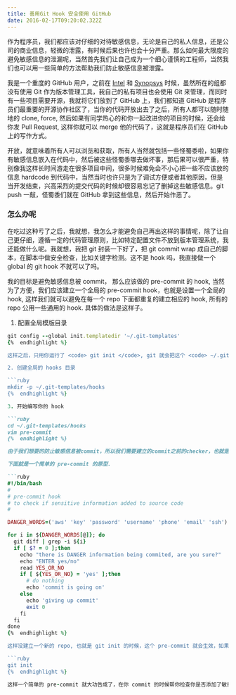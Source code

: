 ```yaml
---
title: 善用Git Hook 安全使用 GitHub
date: 2016-02-17T09:20:02.322Z
---
```


作为程序员，我们都应该对仔细的对待敏感信息，无论是自己的私人信息，还是公司的商业信息，轻微的泄露，有时候后果也许也会十分严重。那么如何最大限度的避免敏感信息的泄漏呢，当然首先我们让自己成为一个细心谨慎的工程师，当然我们也可以用一些简单的方法帮助我们防止敏感信息被泄露。

我是一个重度的 GitHub 用户，之前在 [Intel](www.intel.com) 和 [Synopsys](www.synopsys.com) 时候，虽然所在的组都没有使用 Git 作为版本管理工具，我自己的私有项目也会使用 Git 来管理，而同时有一些项目需要开源，我就将它们放到了 GitHub 上，我们都知道 GitHub 是程序员们最重要的开源协作社区了，当你的代码开放出去了之后，所有人都可以随时随地的 clone, force, 然后如果有同学热心的和你一起改进你的项目的时候，还会给你发 Pull Request, 这样你就可以 merge 他的代码了，这就是程序员们在 GitHub 上的写作方式。

开放，就意味着所有人可以浏览和获取，所有人当然就包括一些怪蜀黍啦，如果你有敏感信息嵌入在代码中，然后被这些怪蜀黍哪去做坏事，那后果可以很严重，特别像我这样长时间游走在很多项目中间，很多时候难免会不小心把一些不应该放的信息 hardcode 到代码中，当然当时也许只是为了调试方便或者其他原因，但是当开发结束，兴高采烈的提交代码的时候却很容易忘记了删掉这些敏感信息。git push 一敲，怪蜀黍们就在 GitHub 拿到这些信息，然后开始作恶了。

### 怎么办呢

在吃过这种亏了之后，我就想，我怎么才能避免自己再出这样的事情呢，除了让自己更仔细，遵循一定的代码管理原则，比如特定配置文件不放到版本管理系统，我还能做什么呢。我就想，我把 git 封装一下好了，把 git commit wrap 成自己的脚本，在脚本中做安全检查，比如关键字检测。这不是 hook 吗，我直接做一个 global 的 git hook 不就可以了吗。

我的目标是避免敏感信息被 commit， 那么应该做的 pre-commit 的 hook, 当然为了方便，我们应该建立一个全局的 pre-commit hook，也就是设置一个全局的 hook, 这样我们就可以避免在每一个 repo 下面都重复的建立相应的 hook, 所有的 repo 公用一些通用的 hook. 具体的做法是这样子。

1. 配置全局模版目录

```ruby
git config --global init.templatedir '~/.git-templates'
{%  endhighlight %}

这样之后，只用你运行了 <code> git init </code>, git 就会把这个 <code> ~/.git-templates </code> 的文件都复制到你的 repo 的 .git 目录下。

2. 创建全局的 hooks 目录

```ruby
mkdir -p ~/.git-templates/hooks
{%  endhighlight %}

3. 开始编写你的 hook

```ruby
cd ~/.git-templates/hooks
vim pre-commit
{%  endhighlight %}

由于我们想要的防止敏感信息被commit，所以我们需要建立的commit之前的checker，也就是 pre-commit hook

下面就是一个简单的 pre-commit 的原型.

```ruby
#!/bin/bash
#
# pre-commit hook
# to check if sensitive information added to source code
#

DANGER_WORDS=('aws' 'key' 'password' 'username' 'phone' 'email' 'ssh')

for i in ${DANGER_WORDS[@]}; do
  git diff | grep -i ${i}
  if [ $? = 0 ];then
    echo "there is DANGER information being commited, are you sure?"
    echo "ENTER yes/no"
    read YES_OR_NO
    if [ ${YES_OR_NO} = 'yes' ];then
      # do nothing
      echo 'commit is going on'
    else
      echo 'giving up commit'
      exit 0
    fi
  fi
done
{%  endhighlight %}

这样没建立一个新的 repo, 也就是 git init 的时候，这个 pre-commit 就会生效，如果你希望你的之前的 repo 也拥有这样的 hook, 你可以到所有的 repo 下面 运行

```ruby
git init
{%  endhighlight %}

这样一个简单的 pre-commit 就大功告成了，在你 commit 的时候帮你检查你是否添加了敏感信息。
